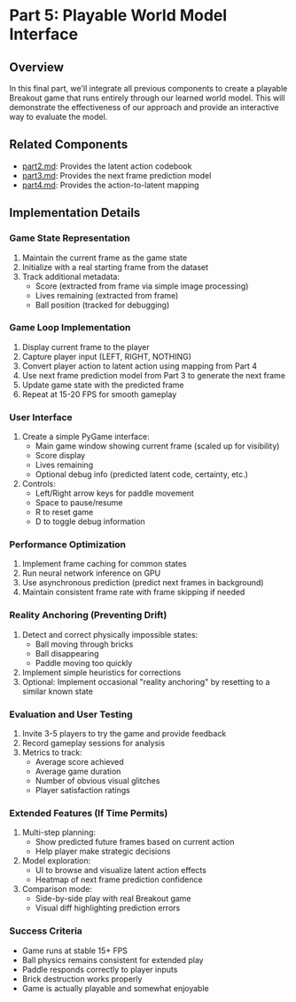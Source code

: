 # Part 5: Playable World Model Interface

## Overview
In this final part, we'll integrate all previous components to create a playable Breakout game that runs entirely through our learned world model. This will demonstrate the effectiveness of our approach and provide an interactive way to evaluate the model.

## Related Components
- [part2.md](part2.md): Provides the latent action codebook
- [part3.md](part3.md): Provides the next frame prediction model
- [part4.md](part4.md): Provides the action-to-latent mapping

## Implementation Details

### Game State Representation
1. Maintain the current frame as the game state
2. Initialize with a real starting frame from the dataset
3. Track additional metadata:
   - Score (extracted from frame via simple image processing)
   - Lives remaining (extracted from frame)
   - Ball position (tracked for debugging)

### Game Loop Implementation
1. Display current frame to the player
2. Capture player input (LEFT, RIGHT, NOTHING)
3. Convert player action to latent action using mapping from Part 4
4. Use next frame prediction model from Part 3 to generate the next frame
5. Update game state with the predicted frame
6. Repeat at 15-20 FPS for smooth gameplay

### User Interface
1. Create a simple PyGame interface:
   - Main game window showing current frame (scaled up for visibility)
   - Score display
   - Lives remaining
   - Optional debug info (predicted latent code, certainty, etc.)
2. Controls:
   - Left/Right arrow keys for paddle movement
   - Space to pause/resume
   - R to reset game
   - D to toggle debug information

### Performance Optimization
1. Implement frame caching for common states
2. Run neural network inference on GPU
3. Use asynchronous prediction (predict next frames in background)
4. Maintain consistent frame rate with frame skipping if needed

### Reality Anchoring (Preventing Drift)
1. Detect and correct physically impossible states:
   - Ball moving through bricks
   - Ball disappearing
   - Paddle moving too quickly
2. Implement simple heuristics for corrections
3. Optional: Implement occasional "reality anchoring" by resetting to a similar known state

### Evaluation and User Testing
1. Invite 3-5 players to try the game and provide feedback
2. Record gameplay sessions for analysis
3. Metrics to track:
   - Average score achieved
   - Average game duration
   - Number of obvious visual glitches
   - Player satisfaction ratings

### Extended Features (If Time Permits)
1. Multi-step planning:
   - Show predicted future frames based on current action
   - Help player make strategic decisions
2. Model exploration:
   - UI to browse and visualize latent action effects
   - Heatmap of next frame prediction confidence
3. Comparison mode:
   - Side-by-side play with real Breakout game
   - Visual diff highlighting prediction errors

### Success Criteria
- Game runs at stable 15+ FPS
- Ball physics remains consistent for extended play
- Paddle responds correctly to player inputs
- Brick destruction works properly
- Game is actually playable and somewhat enjoyable